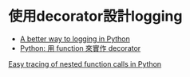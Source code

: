 # 使用decorator設計logging
- [A better way to logging in Python](https://ankitbko.github.io/blog/2021/04/logging-in-python/)
- [Python: 用 function 來實作 decorator](https://medium.com/@serge45497/python-%E4%B8%AD%E7%9A%84-decorator-%E8%AA%9E%E6%B3%95%E7%B3%96-3f9279f43d2b)


[Easy tracing of nested function calls in Python](https://eli.thegreenplace.net/2012/08/22/easy-tracing-of-nested-function-calls-in-python)
